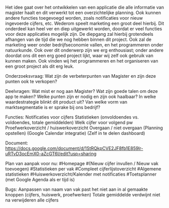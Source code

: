 Het idee gaat over het ontwikkelen van een applicatie die alle informatie van magister haalt en dit verwerkt tot een overzichtelijke planning. Ook kunnen andere functies toegevoegd worden, zoals notificaties voor nieuw ingevoerde cijfers, etc. Wederom speelt marketing een groot deel hierbij. Dit onderdeel kan heel ver en diep uitgewerkt worden, doordat er veel functies voor deze applicaties mogelijk zijn. De diepgang zal hierbij grotendeels afhangen van de tijd die we nog hebben binnen dit project. Ook zal de marketing weer onder bedrijfseconomie vallen, en het programmeren onder natuurkunde. Ook over dit onderwerp zijn we erg enthousiast; onder andere doordat ons dit een erg goed project lijkt, waar wij zelf ook gebruik van kunnen maken. Ook vinden wij het programmeren en het organiseren van een groot project als dit erg leuk.


Onderzoeksvraag:
    Wat zijn de verbeterpunten van Magister en zijn deze punten ook te verkopen?

Deelvragen:
    Wat mist er nog aan Magister?
    Wat zijn goede talen om deze app te maken?
    Welke punten zijn er nodig en zijn ook haalbaar?
    In welke waardestrategie blinkt dit product uit?
    Van welke vorm van marktsegmentatie is er sprake bij ons bedrijf?

Functies:
    Notificaties voor cijfers
    Statistieken (onvoldoendes vs. voldoendes, totale gemiddelden)
    Welk cijfer voor volgend pw
    Proefwerkoverzicht / huiswerkoverzicht
    Overgaan / niet overgaan
    (Planning opstellen)
    (Google Calendar integratie)
    (Zelf in te delen dashboard)

Document:
https://docs.google.com/document/d/1StRQkpCVE2JF8fb1E859lr-uRTvD3ocEmX0-aZcGT6I/edit?usp=sharing

Plan van aanpak voor nu:
#Homepage
#(Nieuw cijfer invullen / Nieuw vak toevoegen)
#Statistieken per vak
#Compleet cijferlijstoverzicht
#Algemene statistieken
#Huiswerkoverzicht/Kalender met notificaties
#Toetsplanner (met Google Agenda als er tijd is)


Bugs:
Aanpassen van naam van vak past het niet aan in al gemaakte knoppen (cijfers, huiswerk, proefwerken)
Totale gemiddelde verdwijnt niet na verwijderen alle cijfers
